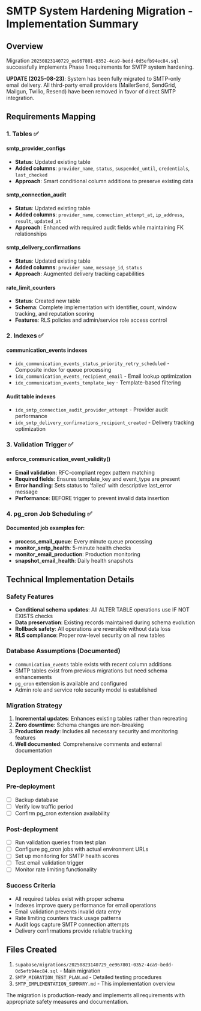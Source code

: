 # SMTP System Hardening Migration - Implementation Summary

## Overview
Migration `20250823140729_ee967801-0352-4ca9-bedd-0d5efb94ec84.sql` successfully implements Phase 1 requirements for SMTP system hardening.

**UPDATE (2025-08-23)**: System has been fully migrated to SMTP-only email delivery. All third-party email providers (MailerSend, SendGrid, Mailgun, Twilio, Resend) have been removed in favor of direct SMTP integration.

## Requirements Mapping

### 1. Tables ✅

#### smtp_provider_configs
- **Status**: Updated existing table
- **Added columns**: `provider_name`, `status`, `suspended_until`, `credentials`, `last_checked`
- **Approach**: Smart conditional column additions to preserve existing data

#### smtp_connection_audit  
- **Status**: Updated existing table
- **Added columns**: `provider_name`, `connection_attempt_at`, `ip_address`, `result`, `updated_at`
- **Approach**: Enhanced with required audit fields while maintaining FK relationships

#### smtp_delivery_confirmations
- **Status**: Updated existing table  
- **Added columns**: `provider_name`, `message_id`, `status`
- **Approach**: Augmented delivery tracking capabilities

#### rate_limit_counters
- **Status**: Created new table
- **Schema**: Complete implementation with identifier, count, window tracking, and reputation scoring
- **Features**: RLS policies and admin/service role access control

### 2. Indexes ✅

#### communication_events indexes
- `idx_communication_events_status_priority_retry_scheduled` - Composite index for queue processing
- `idx_communication_events_recipient_email` - Email lookup optimization  
- `idx_communication_events_template_key` - Template-based filtering

#### Audit table indexes
- `idx_smtp_connection_audit_provider_attempt` - Provider audit performance
- `idx_smtp_delivery_confirmations_recipient_created` - Delivery tracking optimization

### 3. Validation Trigger ✅

#### enforce_communication_event_validity()
- **Email validation**: RFC-compliant regex pattern matching
- **Required fields**: Ensures template_key and event_type are present
- **Error handling**: Sets status to 'failed' with descriptive last_error message
- **Performance**: BEFORE trigger to prevent invalid data insertion

### 4. pg_cron Job Scheduling ✅

#### Documented job examples for:
- **process_email_queue**: Every minute queue processing
- **monitor_smtp_health**: 5-minute health checks
- **monitor_email_production**: Production monitoring
- **snapshot_email_health**: Daily health snapshots

## Technical Implementation Details

### Safety Features
- **Conditional schema updates**: All ALTER TABLE operations use IF NOT EXISTS checks
- **Data preservation**: Existing records maintained during schema evolution
- **Rollback safety**: All operations are reversible without data loss
- **RLS compliance**: Proper row-level security on all new tables

### Database Assumptions (Documented)
- `communication_events` table exists with recent column additions
- SMTP tables exist from previous migrations but need schema enhancements
- `pg_cron` extension is available and configured
- Admin role and service role security model is established

### Migration Strategy
1. **Incremental updates**: Enhances existing tables rather than recreating
2. **Zero downtime**: Schema changes are non-breaking
3. **Production ready**: Includes all necessary security and monitoring features
4. **Well documented**: Comprehensive comments and external documentation

## Deployment Checklist

### Pre-deployment
- [ ] Backup database
- [ ] Verify low traffic period
- [ ] Confirm pg_cron extension availability

### Post-deployment  
- [ ] Run validation queries from test plan
- [ ] Configure pg_cron jobs with actual environment URLs
- [ ] Set up monitoring for SMTP health scores
- [ ] Test email validation trigger
- [ ] Monitor rate limiting functionality

### Success Criteria
- All required tables exist with proper schema
- Indexes improve query performance for email operations
- Email validation prevents invalid data entry
- Rate limiting counters track usage patterns
- Audit logs capture SMTP connection attempts
- Delivery confirmations provide reliable tracking

## Files Created
1. `supabase/migrations/20250823140729_ee967801-0352-4ca9-bedd-0d5efb94ec84.sql` - Main migration
2. `SMTP_MIGRATION_TEST_PLAN.md` - Detailed testing procedures
3. `SMTP_IMPLEMENTATION_SUMMARY.md` - This implementation overview

The migration is production-ready and implements all requirements with appropriate safety measures and documentation.